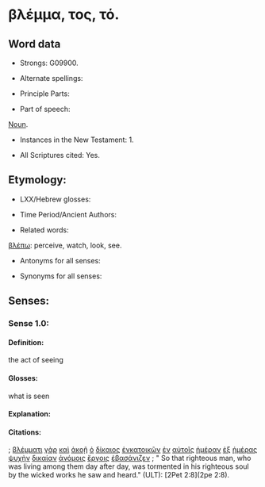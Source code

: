 # βλέμμα, τος, τό.

<!-- Status: S2=NeedsFinalCheck -->
<!-- Lexica used for edits: LN MM  -->

## Word data

* Strongs: G09900.


* Alternate spellings:

* Principle Parts: 

* Part of speech: 

[Noun](http://ugg.readthedocs.io/en/latest/noun.html). 

* Instances in the New Testament: 1.

* All Scriptures cited: Yes.

## Etymology: 

* LXX/Hebrew glosses: 

* Time Period/Ancient Authors: 

* Related words: 

[βλέπω](../G09910/01.md): perceive, watch,  look, see.

* Antonyms for all senses:

* Synonyms for all senses: 

## Senses:

### Sense  1.0: 

#### Definition: 

the act of seeing

#### Glosses: 

what is seen

#### Explanation: 

#### Citations: 

; [βλέμματι](../G09900/01.md) [γὰρ](../G10630/01.md) [καὶ](../G25320/01.md) [ἀκοῇ](../G01890/01.md) [ὁ](../G35880/01.md) [δίκαιος](../G13420/01.md) [ἐνκατοικῶν](../G14600/01.md) [ἐν](../G17220/01.md) [αὐτοῖς](../G08460/01.md) [ἡμέραν](../G22500/01.md) [ἐξ](../G15370/01.md) [ἡμέρας](../G22500/01.md) [ψυχὴν](../G55900/01.md) [δικαίαν](../G13420/01.md) [ἀνόμοις](../G04590/01.md) [ἔργοις](../G20410/01.md) [ἐβασάνιζεν](../G09280/01.md)
; " So that righteous man, who was living among them day after day, was tormented in his righteous soul by the wicked works he saw and heard." (ULT): 
[2Pet 2:8](2pe 2:8).
